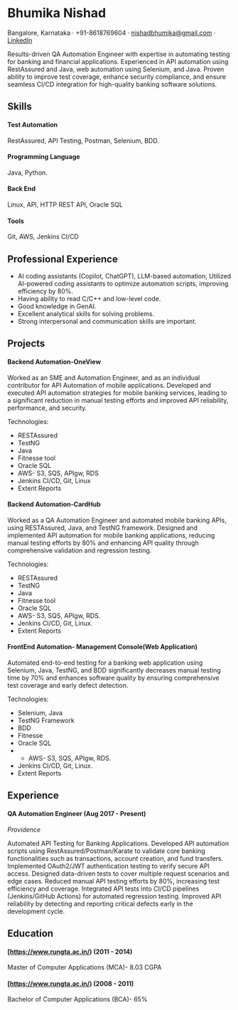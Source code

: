 # Bhumika Nishad
Bangalore, Karnataka · +91-8618769604 · [nishadbhumika@gmail.com](mailto:nishadbhumika@gmail.com) · [LinkedIn](https://www.linkedin.com/in/bhumikanishad/)

Results-driven QA Automation Engineer with expertise in automating testing for banking and financial applications. Experienced in API automation using RestAssured and Java, web automation using Selenium, and Java. Proven ability to improve test coverage, enhance security compliance, and ensure seamless CI/CD integration for high-quality banking software solutions.

## Skills
#### Test Automation
RestAssured, API Testing, Postman, Selenium, BDD.

#### Programming Language
Java, Python.
#### Back End
Linux, API, HTTP REST API, Oracle SQL

#### Tools
Git, AWS, Jenkins CI/CD

## Professional Experience
* AI coding assistants (Copilot, ChatGPT), LLM-based automation, Utilized AI-powered coding assistants to optimize automation scripts, improving efficiency by 80%.
* Having ability to read C/C++ and low-level code.
* Good knowledge in GenAI.
* Excellent analytical skills for solving problems.
* Strong interpersonal and communication skills are important.

## Projects
#### Backend Automation-OneView

Worked as an SME and Automation Engineer, and as an individual contributor for API Automation of mobile applications. Developed and executed API automation strategies for mobile banking services, leading to a significant reduction in manual testing efforts and improved API reliability, performance, and security. 

Technologies:
* RESTAssured
* TestNG
* Java
* Fitnesse tool
* Oracle SQL
* AWS- S3, SQS, APIgw, RDS
* Jenkins CI/CD, Git, Linux
* Extent Reports

#### Backend Automation-CardHub

Worked as a QA Automation Engineer and automated mobile banking APIs, using RESTAssured, Java, and TestNG framework. Designed and implemented API automation for mobile banking applications, reducing manual testing efforts by 80% and enhancing API quality through comprehensive validation and regression testing. 

Technologies:
* RESTAssured
* TestNG
* Java
* Fitnesse tool
* Oracle SQL
* AWS- S3, SQS, APIgw, RDS.
* Jenkins CI/CD, Git, Linux.
* Extent Reports

#### FrontEnd Automation- Management Console(Web Application)

Automated end-to-end testing for a banking web application using Selenium, Java, TestNG, and BDD significantly decreases manual testing time by 70% and enhances software quality by ensuring comprehensive test coverage and early defect detection.

Technologies:
* Selenium, Java
* TestNG Framework
* BDD
* Fitnesse
* Oracle SQL
* * AWS- S3, SQS, APIgw, RDS.
* Jenkins CI/CD, Git, Linux.
* Extent Reports

## Experience
#### QA Automation Engineer (Aug 2017 - Present)
_Providence_

Automated API Testing for Banking Applications. Developed API automation scripts using RestAssured/Postman/Karate to validate core banking functionalities such as transactions, account creation, and fund transfers. Implemented OAuth2/JWT authentication testing to verify secure API access. Designed data-driven tests to cover multiple request scenarios and edge cases.
Reduced manual API testing efforts by 80%, increasing test efficiency and coverage. Integrated API tests into CI/CD pipelines (Jenkins/GitHub Actions) for automated regression testing.
Improved API reliability by detecting and reporting critical defects early in the development cycle. 

## Education

#### [https://www.rungta.ac.in/) (2011 - 2014)
Master of Computer Applications (MCA)- 8.03 CGPA

#### [https://www.rungta.ac.in/) (2008 - 2011)
Bachelor of Computer Applications (BCA)- 65%

